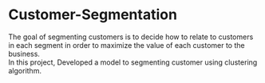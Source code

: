 # Customer-Segmentation
The goal of segmenting customers is to decide how to relate to customers in each segment in order to maximize the value of each customer to the business.  
In this project, Developed a model to segmenting customer using clustering algorithm.
